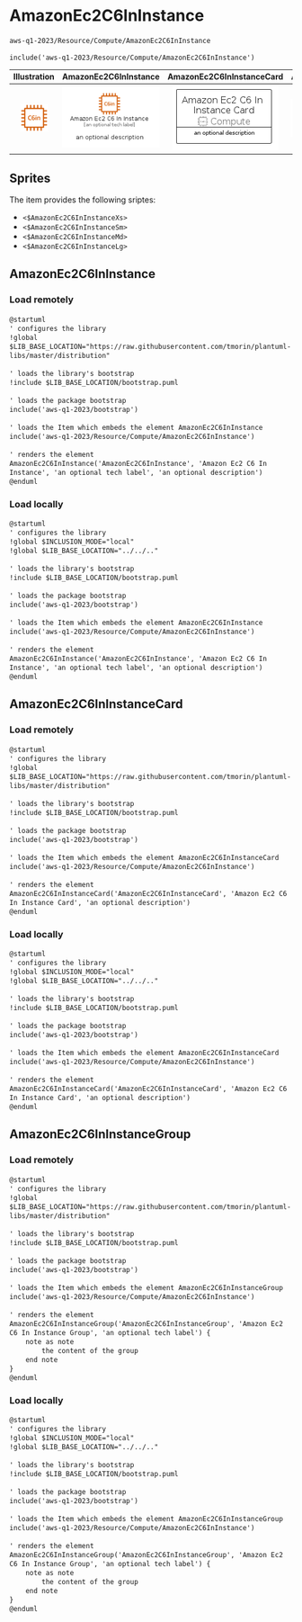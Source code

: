 # AmazonEc2C6InInstance


```text
aws-q1-2023/Resource/Compute/AmazonEc2C6InInstance
```

```text
include('aws-q1-2023/Resource/Compute/AmazonEc2C6InInstance')
```



| Illustration | AmazonEc2C6InInstance | AmazonEc2C6InInstanceCard | AmazonEc2C6InInstanceGroup |
| :---: | :---: | :---: | :---: |
| ![illustration for Illustration](../../../aws-q1-2023/Resource/Compute/AmazonEc2C6InInstance.png) | ![illustration for AmazonEc2C6InInstance](../../../aws-q1-2023/Resource/Compute/AmazonEc2C6InInstance.Local.png) | ![illustration for AmazonEc2C6InInstanceCard](../../../aws-q1-2023/Resource/Compute/AmazonEc2C6InInstanceCard.Local.png) | ![illustration for AmazonEc2C6InInstanceGroup](../../../aws-q1-2023/Resource/Compute/AmazonEc2C6InInstanceGroup.Local.png) |



## Sprites
The item provides the following sriptes:

- `<$AmazonEc2C6InInstanceXs>`
- `<$AmazonEc2C6InInstanceSm>`
- `<$AmazonEc2C6InInstanceMd>`
- `<$AmazonEc2C6InInstanceLg>`





## AmazonEc2C6InInstance

### Load remotely
```plantuml
@startuml
' configures the library
!global $LIB_BASE_LOCATION="https://raw.githubusercontent.com/tmorin/plantuml-libs/master/distribution"

' loads the library's bootstrap
!include $LIB_BASE_LOCATION/bootstrap.puml

' loads the package bootstrap
include('aws-q1-2023/bootstrap')

' loads the Item which embeds the element AmazonEc2C6InInstance
include('aws-q1-2023/Resource/Compute/AmazonEc2C6InInstance')

' renders the element
AmazonEc2C6InInstance('AmazonEc2C6InInstance', 'Amazon Ec2 C6 In Instance', 'an optional tech label', 'an optional description')
@enduml
```

### Load locally
```plantuml
@startuml
' configures the library
!global $INCLUSION_MODE="local"
!global $LIB_BASE_LOCATION="../../.."

' loads the library's bootstrap
!include $LIB_BASE_LOCATION/bootstrap.puml

' loads the package bootstrap
include('aws-q1-2023/bootstrap')

' loads the Item which embeds the element AmazonEc2C6InInstance
include('aws-q1-2023/Resource/Compute/AmazonEc2C6InInstance')

' renders the element
AmazonEc2C6InInstance('AmazonEc2C6InInstance', 'Amazon Ec2 C6 In Instance', 'an optional tech label', 'an optional description')
@enduml
```

## AmazonEc2C6InInstanceCard

### Load remotely
```plantuml
@startuml
' configures the library
!global $LIB_BASE_LOCATION="https://raw.githubusercontent.com/tmorin/plantuml-libs/master/distribution"

' loads the library's bootstrap
!include $LIB_BASE_LOCATION/bootstrap.puml

' loads the package bootstrap
include('aws-q1-2023/bootstrap')

' loads the Item which embeds the element AmazonEc2C6InInstanceCard
include('aws-q1-2023/Resource/Compute/AmazonEc2C6InInstance')

' renders the element
AmazonEc2C6InInstanceCard('AmazonEc2C6InInstanceCard', 'Amazon Ec2 C6 In Instance Card', 'an optional description')
@enduml
```

### Load locally
```plantuml
@startuml
' configures the library
!global $INCLUSION_MODE="local"
!global $LIB_BASE_LOCATION="../../.."

' loads the library's bootstrap
!include $LIB_BASE_LOCATION/bootstrap.puml

' loads the package bootstrap
include('aws-q1-2023/bootstrap')

' loads the Item which embeds the element AmazonEc2C6InInstanceCard
include('aws-q1-2023/Resource/Compute/AmazonEc2C6InInstance')

' renders the element
AmazonEc2C6InInstanceCard('AmazonEc2C6InInstanceCard', 'Amazon Ec2 C6 In Instance Card', 'an optional description')
@enduml
```

## AmazonEc2C6InInstanceGroup

### Load remotely
```plantuml
@startuml
' configures the library
!global $LIB_BASE_LOCATION="https://raw.githubusercontent.com/tmorin/plantuml-libs/master/distribution"

' loads the library's bootstrap
!include $LIB_BASE_LOCATION/bootstrap.puml

' loads the package bootstrap
include('aws-q1-2023/bootstrap')

' loads the Item which embeds the element AmazonEc2C6InInstanceGroup
include('aws-q1-2023/Resource/Compute/AmazonEc2C6InInstance')

' renders the element
AmazonEc2C6InInstanceGroup('AmazonEc2C6InInstanceGroup', 'Amazon Ec2 C6 In Instance Group', 'an optional tech label') {
    note as note
        the content of the group
    end note
}
@enduml
```

### Load locally
```plantuml
@startuml
' configures the library
!global $INCLUSION_MODE="local"
!global $LIB_BASE_LOCATION="../../.."

' loads the library's bootstrap
!include $LIB_BASE_LOCATION/bootstrap.puml

' loads the package bootstrap
include('aws-q1-2023/bootstrap')

' loads the Item which embeds the element AmazonEc2C6InInstanceGroup
include('aws-q1-2023/Resource/Compute/AmazonEc2C6InInstance')

' renders the element
AmazonEc2C6InInstanceGroup('AmazonEc2C6InInstanceGroup', 'Amazon Ec2 C6 In Instance Group', 'an optional tech label') {
    note as note
        the content of the group
    end note
}
@enduml
```

